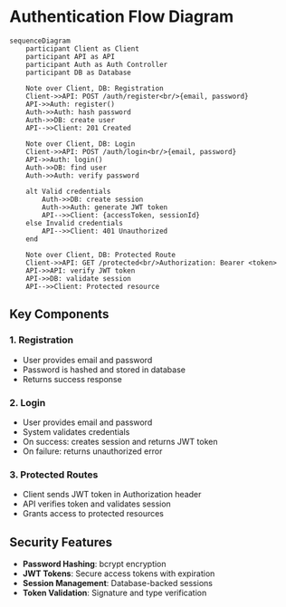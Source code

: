 # Authentication Flow Diagram

```mermaid
sequenceDiagram
    participant Client as Client
    participant API as API
    participant Auth as Auth Controller
    participant DB as Database

    Note over Client, DB: Registration
    Client->>API: POST /auth/register<br/>{email, password}
    API->>Auth: register()
    Auth->>Auth: hash password
    Auth->>DB: create user
    API-->>Client: 201 Created

    Note over Client, DB: Login
    Client->>API: POST /auth/login<br/>{email, password}
    API->>Auth: login()
    Auth->>DB: find user
    Auth->>Auth: verify password
    
    alt Valid credentials
        Auth->>DB: create session
        Auth->>Auth: generate JWT token
        API-->>Client: {accessToken, sessionId}
    else Invalid credentials
        API-->>Client: 401 Unauthorized
    end

    Note over Client, DB: Protected Route
    Client->>API: GET /protected<br/>Authorization: Bearer <token>
    API->>API: verify JWT token
    API->>DB: validate session
    API-->>Client: Protected resource
```

## Key Components

### 1. **Registration**
- User provides email and password
- Password is hashed and stored in database
- Returns success response

### 2. **Login**
- User provides email and password
- System validates credentials
- On success: creates session and returns JWT token
- On failure: returns unauthorized error

### 3. **Protected Routes**
- Client sends JWT token in Authorization header
- API verifies token and validates session
- Grants access to protected resources

## Security Features
- **Password Hashing**: bcrypt encryption
- **JWT Tokens**: Secure access tokens with expiration
- **Session Management**: Database-backed sessions
- **Token Validation**: Signature and type verification
